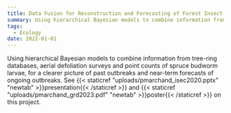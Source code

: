 ```yaml
---
title: Data Fusion for Reconstruction and Forecasting of Forest Insect Outbreaks
summary: Using hierarchical Bayesian models to combine information from tree-ring databases, aerial defoliation surveys and point counts of spruce budworm larvae, for a clearer picture of past outbreaks and near-term forecasts of ongoing outbreaks. 
tags:
  - Ecology
date: 2022-01-01
---
```


Using hierarchical Bayesian models to combine information from tree-ring databases, aerial defoliation surveys and point counts of spruce budworm larvae, for a clearer picture of past outbreaks and near-term forecasts of ongoing outbreaks. See {{< staticref "uploads/pmarchand_isec2020.pptx" "newtab" >}}presentation{{< /staticref >}} and {{< staticref "uploads/pmarchand_grd2023.pdf" "newtab" >}}poster{{< /staticref >}} on this project.